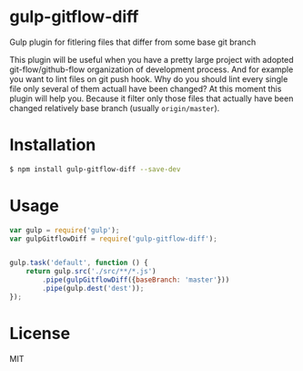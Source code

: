 # gulp-gitflow-diff
Gulp plugin for fitlering files that differ from some base git branch

This plugin will be useful when you have a pretty large project with adopted git-flow/github-flow organization of development process. And for example you want to lint files on git push hook. Why do you should lint every single file only several of them actuall have been changed? At this moment this plugin will help you. Because it filter only those files that actually have been changed relatively base branch (usually `origin/master`).

# Installation

```sh
$ npm install gulp-gitflow-diff --save-dev
```

# Usage

```js
var gulp = require('gulp');
var gulpGitflowDiff = require('gulp-gitflow-diff');


gulp.task('default', function () {
    return gulp.src('./src/**/*.js')
        .pipe(gulpGitflowDiff({baseBranch: 'master'}))
        .pipe(gulp.dest('dest'));
});
```

# License

MIT
